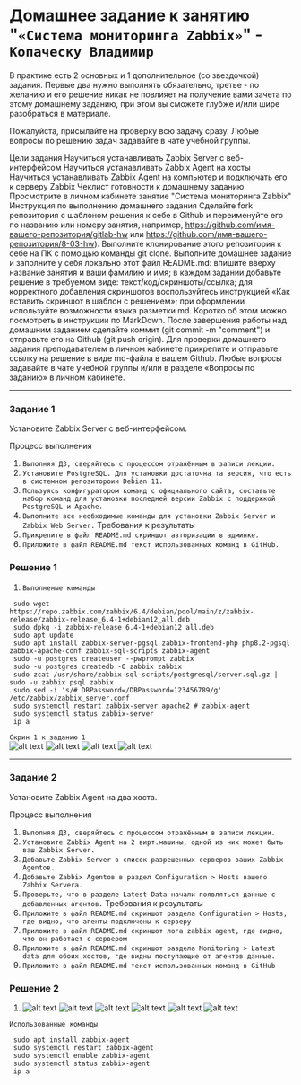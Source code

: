 # Домашнее задание к занятию "`«Система мониторинга Zabbix»`" - `Копаческу Владимир`
В практике есть 2 основных и 1 дополнительное (со звездочкой) задания. Первые два нужно выполнять обязательно, третье - по желанию и его решение никак не повлияет на получение вами зачета по этому домашнему заданию, при этом вы сможете глубже и/или шире разобраться в материале.

Пожалуйста, присылайте на проверку всю задачу сразу. Любые вопросы по решению задач задавайте в чате учебной группы.

Цели задания
Научиться устанавливать Zabbix Server c веб-интерфейсом
Научиться устанавливать Zabbix Agent на хосты
Научиться устанавливать Zabbix Agent на компьютер и подключать его к серверу Zabbix
Чеклист готовности к домашнему заданию
 Просмотрите в личном кабинете занятие "Система мониторинга Zabbix"
Инструкция по выполнению домашнего задания
Сделайте fork репозитория c шаблоном решения к себе в Github и переименуйте его по названию или номеру занятия, например, https://github.com/имя-вашего-репозитория/gitlab-hw или https://github.com/имя-вашего-репозитория/8-03-hw).
Выполните клонирование этого репозитория к себе на ПК с помощью команды git clone.
Выполните домашнее задание и заполните у себя локально этот файл README.md:
впишите вверху название занятия и ваши фамилию и имя;
в каждом задании добавьте решение в требуемом виде: текст/код/скриншоты/ссылка;
для корректного добавления скриншотов воспользуйтесь инструкцией «Как вставить скриншот в шаблон с решением»;
при оформлении используйте возможности языка разметки md. Коротко об этом можно посмотреть в инструкции по MarkDown.
После завершения работы над домашним заданием сделайте коммит (git commit -m "comment") и отправьте его на Github (git push origin).
Для проверки домашнего задания преподавателем в личном кабинете прикрепите и отправьте ссылку на решение в виде md-файла в вашем Github.
Любые вопросы задавайте в чате учебной группы и/или в разделе «Вопросы по заданию» в личном кабинете.


---

### Задание 1
Установите Zabbix Server с веб-интерфейсом.

Процесс выполнения
1. `Выполняя ДЗ, сверяйтесь с процессом отражённым в записи лекции.`
2. `Установите PostgreSQL. Для установки достаточна та версия, что есть в системном репозитороии Debian 11.`
3. `Пользуясь конфигуратором команд с официального сайта, составьте набор команд для установки последней версии Zabbix с поддержкой PostgreSQL и Apache.`
4. `Выполните все необходимые команды для установки Zabbix Server и Zabbix Web Server.`
Требования к результаты
1. `Прикрепите в файл README.md скриншот авторизации в админке.`
2. `Приложите в файл README.md текст использованных команд в GitHub.`
### Решение 1

1. `Выполненые команды`
```
 sudo wget https://repo.zabbix.com/zabbix/6.4/debian/pool/main/z/zabbix-release/zabbix-release_6.4-1+debian12_all.deb
 sudo dpkg -i zabbix-release_6.4-1+debian12_all.deb
 sudo apt update
 sudo apt install zabbix-server-pgsql zabbix-frontend-php php8.2-pgsql zabbix-apache-conf zabbix-sql-scripts zabbix-agent
 sudo -u postgres createuser --pwprompt zabbix
 sudo -u postgres createdb -O zabbix zabbix
 sudo zcat /usr/share/zabbix-sql-scripts/postgresql/server.sql.gz | sudo -u zabbix psql zabbix
 sudo sed -i 's/# DBPassword=/DBPassword=123456789/g' /etc/zabbix/zabbix_server.conf
 sudo systemctl restart zabbix-server apache2 # zabbix-agent
 sudo systemctl status zabbix-server
 ip a

```

`Скрин 1 к заданию 1`                                    
![alt text](https://github.com/Replica63/hw-zabbix/blob/main/img/1.png)
![alt text](https://github.com/Replica63/hw-zabbix/blob/main/img/2.png)
![alt text](https://github.com/Replica63/hw-zabbix/blob/main/img/3.png)
![alt text](https://github.com/Replica63/hw-zabbix/blob/main/img/4.png)


---

### Задание 2
Установите Zabbix Agent на два хоста.

Процесс выполнения
1. `Выполняя ДЗ, сверяйтесь с процессом отражённым в записи лекции.`
2. `Установите Zabbix Agent на 2 вирт.машины, одной из них может быть ваш Zabbix Server.`
3. `Добавьте Zabbix Server в список разрешенных серверов ваших Zabbix Agentов.`
4. `Добавьте Zabbix Agentов в раздел Configuration > Hosts вашего Zabbix Servera.`
5. `Проверьте, что в разделе Latest Data начали появляться данные с добавленных агентов.`
Требования к результаты
1. `Приложите в файл README.md скриншот раздела Configuration > Hosts, где видно, что агенты подключены к серверу`
2. `Приложите в файл README.md скриншот лога zabbix agent, где видно, что он работает с сервером`
3. `Приложите в файл README.md скриншот раздела Monitoring > Latest data для обоих хостов, где видны поступающие от агентов данные.`
4. `Приложите в файл README.md текст использованных команд в GitHub`


### Решение 2

1. ![alt text](https://github.com/Replica63/hw-zabbix/blob/main/img/z1.png)
   ![alt text](https://github.com/Replica63/hw-zabbix/blob/main/img/z2.png)
   ![alt text](https://github.com/Replica63/hw-zabbix/blob/main/img/z3.png)
   ![alt text](https://github.com/Replica63/hw-zabbix/blob/main/img/z4.png)
   ![alt text](https://github.com/Replica63/hw-zabbix/blob/main/img/z5.png)
   ![alt text](https://github.com/Replica63/hw-zabbix/blob/main/img/z6.png)

 `Использованные команды`

```
 sudo apt install zabbix-agent
 sudo systemctl restart zabbix-agent
 sudo systemctl enable zabbix-agent
 sudo systemctl status zabbix-agent
 ip a
```
